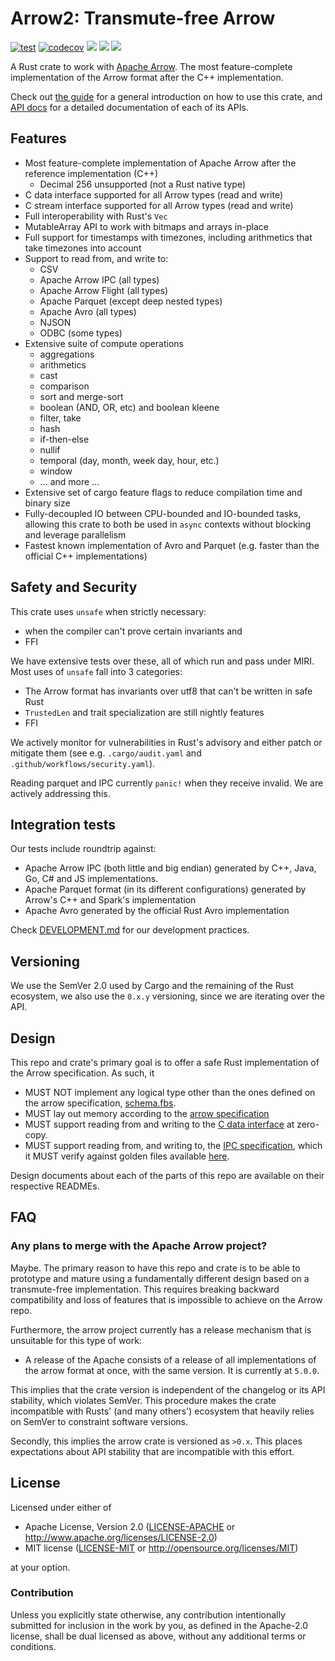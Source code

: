 # Arrow2: Transmute-free Arrow

[![test](https://github.com/jorgecarleitao/arrow2/actions/workflows/test.yml/badge.svg)](https://github.com/jorgecarleitao/arrow2/actions/workflows/Build.yml)
[![codecov](https://codecov.io/gh/jorgecarleitao/arrow2/branch/main/graph/badge.svg?token=AgyTF60R3D)](https://codecov.io/gh/jorgecarleitao/arrow2)
[![](https://img.shields.io/crates/d/arrow2.svg)](https://crates.io/crates/arrow2)
[![](https://img.shields.io/crates/dv/arrow2.svg)](https://crates.io/crates/arrow2)
[![](https://docs.rs/arrow2/badge.svg)](https://docs.rs/arrow2/)

A Rust crate to work with [Apache Arrow](https://arrow.apache.org/).
The most feature-complete implementation of the Arrow format after the C++
implementation.

Check out [the guide](https://jorgecarleitao.github.io/arrow2/) for a general introduction
on how to use this crate, and
[API docs](https://jorgecarleitao.github.io/arrow2/docs/arrow2/index.html) for a detailed
documentation of each of its APIs.

## Features

* Most feature-complete implementation of Apache Arrow after the reference implementation (C++)
  * Decimal 256 unsupported (not a Rust native type)
* C data interface supported for all Arrow types (read and write)
* C stream interface supported for all Arrow types (read and write)
* Full interoperability with Rust's `Vec`
* MutableArray API to work with bitmaps and arrays in-place
* Full support for timestamps with timezones, including arithmetics that take
  timezones into account
* Support to read from, and write to:
  * CSV
  * Apache Arrow IPC (all types)
  * Apache Arrow Flight (all types)
  * Apache Parquet (except deep nested types)
  * Apache Avro (all types)
  * NJSON
  * ODBC (some types)
* Extensive suite of compute operations
  * aggregations
  * arithmetics
  * cast
  * comparison
  * sort and merge-sort
  * boolean (AND, OR, etc) and boolean kleene
  * filter, take
  * hash
  * if-then-else
  * nullif
  * temporal (day, month, week day, hour, etc.)
  * window
  * ... and more ...
* Extensive set of cargo feature flags to reduce compilation time and binary size
* Fully-decoupled IO between CPU-bounded and IO-bounded tasks, allowing
  this crate to both be used in `async` contexts without blocking and leverage parallelism
* Fastest known implementation of Avro and Parquet (e.g. faster than the official 
  C++ implementations)

## Safety and Security

This crate uses `unsafe` when strictly necessary:
* when the compiler can't prove certain invariants and
* FFI

We have extensive tests over these, all of which run and pass under MIRI.
Most uses of `unsafe` fall into 3 categories:

* The Arrow format has invariants over utf8 that can't be written in safe Rust
* `TrustedLen` and trait specialization are still nightly features
* FFI

We actively monitor for vulnerabilities in Rust's advisory and either patch or mitigate
them (see e.g. `.cargo/audit.yaml` and `.github/workflows/security.yaml`).

Reading parquet and IPC currently `panic!` when they receive invalid. We are 
actively addressing this.

## Integration tests

Our tests include roundtrip against:
* Apache Arrow IPC (both little and big endian) generated by C++, Java, Go, C# and JS
  implementations.
* Apache Parquet format (in its different configurations) generated by Arrow's C++ and
  Spark's implementation
* Apache Avro generated by the official Rust Avro implementation

Check [DEVELOPMENT.md](DEVELOPMENT.md) for our development practices.

## Versioning

We use the SemVer 2.0 used by Cargo and the remaining of the Rust ecosystem,
we also use the `0.x.y` versioning, since we are iterating over the API.

## Design

This repo and crate's primary goal is to offer a safe Rust implementation of the Arrow specification.
As such, it

* MUST NOT implement any logical type other than the ones defined on the arrow specification, [schema.fbs](https://github.com/apache/arrow/blob/master/format/Schema.fbs).
* MUST lay out memory according to the [arrow specification](https://arrow.apache.org/docs/format/Columnar.html)
* MUST support reading from and writing to the [C data interface](https://arrow.apache.org/docs/format/CDataInterface.html) at zero-copy.
* MUST support reading from, and writing to, the [IPC specification](https://arrow.apache.org/docs/python/ipc.html), which it MUST verify against golden files available [here](https://github.com/apache/arrow-testing).

Design documents about each of the parts of this repo are available on their respective READMEs.

## FAQ

### Any plans to merge with the Apache Arrow project?

Maybe. The primary reason to have this repo and crate is to be able to prototype
and mature using a fundamentally different design based on a transmute-free
implementation. This requires breaking backward compatibility and loss of
features that is impossible to achieve on the Arrow repo.

Furthermore, the arrow project currently has a release mechanism that is
unsuitable for this type of work:

* A release of the Apache consists of a release of all implementations of the
  arrow format at once, with the same version. It is currently at `5.0.0`.

This implies that the crate version is independent of the changelog or its API stability,
which violates SemVer. This procedure makes the crate incompatible with
Rusts' (and many others') ecosystem that heavily relies on SemVer to constraint
software versions.

Secondly, this implies the arrow crate is versioned as `>0.x`. This places
expectations about API stability that are incompatible with this effort.

## License

Licensed under either of

 * Apache License, Version 2.0 ([LICENSE-APACHE](LICENSE-APACHE) or http://www.apache.org/licenses/LICENSE-2.0)
 * MIT license ([LICENSE-MIT](LICENSE-MIT) or http://opensource.org/licenses/MIT)

at your option.

### Contribution

Unless you explicitly state otherwise, any contribution intentionally submitted for inclusion in the work by you, as defined in the Apache-2.0 license, shall be dual licensed as above, without any additional terms or conditions.
